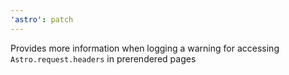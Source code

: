 ```yaml
---
'astro': patch
---
```


Provides more information when logging a warning for accessing `Astro.request.headers` in prerendered pages
